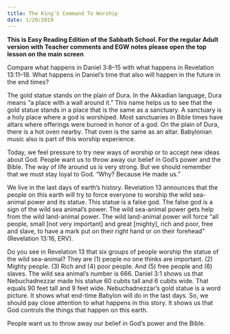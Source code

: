 ```yaml
---
title: The King’S Command To Worship
date: 1/20/2019
---
```


 **This is Easy Reading Edition of the Sabbath School. For the regular Adult version with Teacher comments and EGW notes please open the top lesson on the main screen** 

Compare what happens in Daniel 3:8–15 with what happens in Revelation 13:11–18. What happens in Daniel’s time that also will happen in the future in the end times?

The gold statue stands on the plain of Dura. In the Akkadian language, Dura means “a place with a wall around it.” This name helps us to see that the gold statue stands in a place that is the same as a sanctuary. A sanctuary is a holy place where a god is worshiped. Most sanctuaries in Bible times have altars where offerings were burned in honor of a god. On the plain of Dura, there is a hot oven nearby. That oven is the same as an altar. Babylonian music also is part of this worship experience.

Today, we feel pressure to try new ways of worship or to accept new ideas about God. People want us to throw away our belief in God’s power and the Bible. The way of life around us is very strong. But we should remember that we must stay loyal to God. “Why? Because He made us.”

We live in the last days of earth’s history. Revelation 13 announces that the people on this earth will try to force everyone to worship the wild sea-animal power and its statue. This statue is a false god. The false god is a sign of the wild sea animal’s power. The wild sea-animal power gets help from the wild land-animal power. The wild land-animal power will force “all people, small [not very important] and great [mighty], rich and poor, free and slave, to have a mark put on their right hand or on their forehead” (Revelation 13:16, ERV).

Do you see in Revelation 13 that six groups of people worship the statue of the wild sea-animal? They are (1) people no one thinks are important. (2) Mighty people. (3) Rich and (4) poor people. And (5) free people and (6) slaves. The wild sea animal’s number is 666. Daniel 3:1 shows us that Nebuchadnezzar made his statue 60 cubits tall and 6 cubits wide. That equals 90 feet tall and 9 feet wide. Nebuchadnezzar’s gold statue is a word picture. It shows what end-time Babylon will do in the last days. So, we should pay close attention to what happens in this story. It shows us that God controls the things that happen on this earth.

People want us to throw away our belief in God’s power and the Bible.
